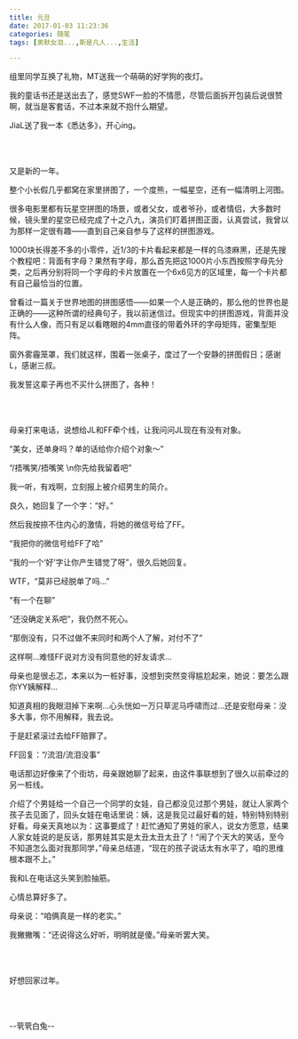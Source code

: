 ```yaml
---
title: 元旦
date: 2017-01-03 11:23:36
categories: 随笔
tags: [男默女泪...,斯是凡人...,生活]

---
```

组里同学互换了礼物，MT送我一个萌萌的好学狗的夜灯。

我的童话书还是送出去了，感觉SWF一脸的不情愿，尽管后面拆开包装后说很赞啊，就当是客套话，不过本来就不抱什么期望。

JiaL送了我一本《悉达多》，开心ing。

<br /><br />

又是新的一年。

整个小长假几乎都窝在家里拼图了，一个度熊，一幅星空，还有一幅清明上河图。

很多电影里都有玩星空拼图的场景，或者父女，或者爷孙，或者情侣，大多数时候，镜头里的星空已经完成了十之八九，演员们盯着拼图正面，认真尝试，我曾以为那样一定很有趣——直到自己亲自参与了这样的拼图游戏。

1000块长得差不多的小零件，近1/3的卡片看起来都是一样的乌漆麻黑，还是先搜个教程吧：背面有字母？果然有字母，那么首先把这1000片小东西按照字母先分类，之后再分别将同一个字母的卡片放置在一个6x6见方的区域里，每一个卡片都有自己最恰当的位置。

曾看过一篇关于世界地图的拼图感悟——如果一个人是正确的，那么他的世界也是正确的——这种所谓的经典句子，我以前迷信过。但现实中的拼图游戏，背面并没有什么人像，而只有足以看瞎眼的4mm直径的带着外环的字母矩阵，密集型矩阵。

窗外雾霾笼罩，我们就这样，围着一张桌子，度过了一个安静的拼图假日；感谢L，感谢三叔。

我发誓这辈子再也不买什么拼图了，各种！

<br /><br />

母亲打来电话，说想给JL和FF牵个线，让我问问JL现在有没有对象。

“美女，还单身吗？单的话给你介绍个对象～”

“/捂嘴笑/捂嘴笑 \n你先给我留着吧”

我一听，有戏啊，立刻报上被介绍男生的简介。

良久，她回复了一个字：“好。”

然后我按捺不住内心的激情，将她的微信号给了FF。

“我把你的微信号给FF了哈”

“我的一个‘好’字让你产生错觉了呀”，很久后她回复。

WTF，“莫非已经脱单了吗…”

“有一个在聊”

“还没确定关系吧”，我仍然不死心。

“那倒没有，只不过做不来同时和两个人了解，对付不了”

这样啊…难怪FF说对方没有同意他的好友请求…

母亲也是很忐忑，本来以为一桩好事，没想到突然变得尴尬起来，她说：要怎么跟你YY姨解释...

知道真相的我眼泪掉下来啊...心头恍如一万只草泥马呼啸而过…还是安慰母亲：没多大事，你不用解释，我去说。

于是赶紧滚过去给FF赔罪了。

FF回复：“/流泪/流泪没事”

电话那边好像来了个街坊，母亲跟她聊了起来，由这件事联想到了很久以前牵过的另一桩线。

介绍了个男娃给一个自己一个同学的女娃，自己都没见过那个男娃，就让人家两个孩子去见面了，回头女娃在电话里说：姨，这是我见过最好看的娃，特别特别特别好看。母亲天真地以为：这事要成了！赶忙通知了男娃的家人，说女方愿意，结果人家女娃说的是反话，那男娃其实是太丑太丑太丑了！“闹了个天大的笑话，至今不知道怎么面对我那同学，”母亲总结道，“现在的孩子说话太有水平了，咱的思维根本跟不上。”

我和L在电话这头笑到脸抽筋。

心情总算好多了。

母亲说：“咱俩真是一样的老实。”

我撇撇嘴：“还说得这么好听，明明就是傻。”母亲听罢大笑。

<br /><br />

好想回家过年。

<br /><br />

--茕茕白兔--